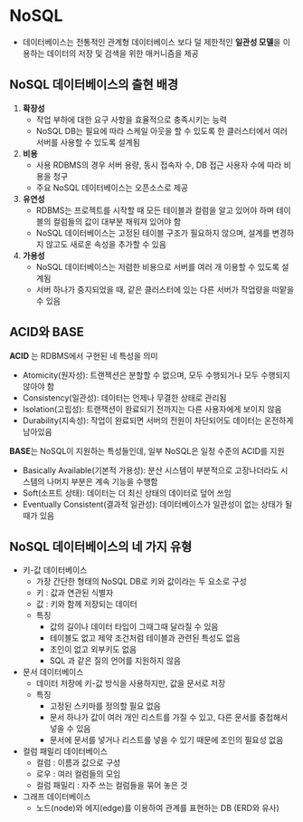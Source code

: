 # NoSQL
- 데이터베이스는 전통적인 관계형 데이터베이스 보다 덜 제한적인 **일관성 모델**을 이용하는 데이터의 저장 및 검색을 위한 매커니즘을 제공

## NoSQL 데이터베이스의 출현 배경
1. **확장성**
    - 작업 부하에 대한 요구 사항을 효율적으로 충족시키는 능력
    - NoSQL DB는 필요에 따라 스케일 아웃을 할 수 있도록 한 클러스터에서 여러 서버를 사용할 수 있도록 설계됨
2. **비용**
    - 사용 RDBMS의 경우 서버 용량, 동시 접속자 수, DB 접근 사용자 수에 따라 비용을 청구
    - 주요 NoSQL 데이터베이스는 오픈소스로 제공
3. **유연성**
    - RDBMS는 프로젝트를 시작할 때 모든 테이블과 컬럼을 알고 있어야 하며 테이블의 컬럼들의 값이 대부분 채워져 있어야 함
    - NoSQL 데이터베이스는 고정된 테이블 구조가 필요하지 않으며, 설계를 변경하지 않고도 새로운 속성을 추가할 수 있음
4. **가용성**
    - NoSQL 데이터베이스는 저렴한 비용으로 서버를 여러 개 이용할 수 있도록 설계됨
    - 서버 하나가 중지되었을 때, 같은 클러스터에 있는 다른 서버가 작업량을 떠맡을 수 있음

## ACID와 BASE
**ACID** 는 RDBMS에서 구현된 네 특성을 의미
- Atomicity(원자성): 트랜젝션은 분할할 수 없으며, 모두 수행되거나 모두 수행되지 않아야 함
- Consistency(일관성): 데이터는 언제나 무결한 상태로 관리됨
- Isolation(고립성): 트랜잭션이 완료되기 전까지는 다른 사용자에게 보이지 않음
- Durability(지속성): 작업이 완료되면 서버의 전원이 차단되어도 데이터는 온전하게 남아있음

**BASE**는 NoSQL이 지원하는 특성들인데, 일부 NoSQL은 일정 수준의 ACID를 지원
- Basically Available(기본적 가용성): 분산 시스템이 부분적으로 고장나더라도 시스템의 나머지
부분은 계속 기능을 수행함
- Soft(소프트 상태): 데이터는 더 최신 상태의 데이터로 덮어 쓰임
- Eventually Consistent(결과적 일관성): 데이터베이스가 일관성이 없는 상태가 될 때가 있음

## NoSQL 데이터베이스의 네 가지 유형
- 키-값 데이터베이스
    - 가장 간단한 형태의 NoSQL DB로 키와 값이라는 두 요소로 구성
    - 키 : 값과 연관된 식별자
    - 값 : 키와 함께 저장되는 데이터
    - 특징
        - 값의 길이나 데이터 타입이 그때그때 달라질 수 있음
        - 테이블도 없고 제약 조건처럼 테이블과 관련된 특성도 없음
        - 조인이 없고 외부키도 없음
        - SQL 과 같은 질의 언어를 지원하지 않음
- 문서 데이터베이스
    - 데이터 저장에 키-값 방식을 사용하지만, 값을 문서로 저장
    - 특징
        - 고정된 스키마를 정의할 필요 없음
        - 문서 하나가 값이 여러 개인 리스트를 가질 수 있고, 다른 문서를 중첩해서 넣을 수 있음
        - 문서에 문서를 넣거나 리스트를 넣을 수 있기 때문에 조인의 필요성 없음
- 컬럼 패밀리 데이터베이스
    - 컬럼 : 이름과 값으로 구성
    - 로우 : 여러 컬럼들의 모임
    - 컬럼 패밀리 : 자주 쓰는 컬럼들을 묶어 놓은 것
- 그래프 데이터베이스
    - 노드(node)와 에지(edge)를 이용하여 관계를 표현하는 DB (ERD와 유사)